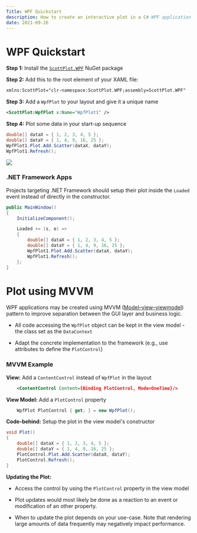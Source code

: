 ```yaml
---
Title: WPF Quickstart
description: How to create an interactive plot in a C# WPF application
date: 2021-09-26
---
```


# WPF Quickstart

**Step 1:** Install the [`ScottPlot.WPF`](https://www.nuget.org/packages/ScottPlot.WPF) NuGet package

**Step 2:** Add this to the root element of your XAML file:

```xml
xmlns:ScottPlot="clr-namespace:ScottPlot.WPF;assembly=ScottPlot.WPF"
```

**Step 3:** Add a `WpfPlot` to your layout and give it a unique name
```xml
<ScottPlot:WpfPlot x:Name="WpfPlot1" />
```

**Step 4:** Plot some data in your start-up sequence

```cs
double[] dataX = { 1, 2, 3, 4, 5 };
double[] dataY = { 1, 4, 9, 16, 25 };
WpfPlot1.Plot.Add.Scatter(dataX, dataY);
WpfPlot1.Refresh();
```

![](/images/quickstart/scottplot-quickstart-wpf.png)

### .NET Framework Apps

Projects targeting .NET Framework should setup their plot inside the `Loaded` event instead of directly in the constructor.

```cs
public MainWindow()
{
    InitializeComponent();

    Loaded += (s, e) =>
    {
        double[] dataX = { 1, 2, 3, 4, 5 };
        double[] dataY = { 1, 4, 9, 16, 25 };
        WpfPlot1.Plot.Add.Scatter(dataX, dataY);
        WpfPlot1.Refresh();
    };
}
```

# Plot using MVVM

WPF applications may be created using MVVM ([Model–view–viewmodel](https://en.wikipedia.org/wiki/Model%E2%80%93view%E2%80%93viewmodel)) pattern to improve separation between the GUI layer and business logic.

* All code accessing the `WpfPlot` object can be kept in the view model - the class set as the `DataContext`

* Adapt the concrete implementation to the framework (e.g., use attributes to define the `PlotControl`)

### MVVM Example

**View:** Add a `ContentControl` instead of `WpfPlot` in the layout
```xml
    <ContentControl Content={Binding PlotControl, Mode=OneTime}/>
```

**View Model:** Add a `PlotControl` property
```cs
    WpfPlot PlotControl { get; } = new WpfPlot();
```

**Code-behind:** Setup the plot in the view model's constructor

```cs
void Plot()
{
    double[] dataX = { 1, 2, 3, 4, 5 };
    double[] dataY = { 1, 4, 9, 16, 25 };
    PlotControl.Plot.Add.Scatter(dataX, dataY);
    PlotControl.Refresh();
}
```

**Updating the Plot:**

* Access the control by using the `PlotControl` property in the view model

* Plot updates would most likely be done as a reaction to an event or modification of an other property. 

* When to update the plot depends on your use-case. Note that rendering large amounts of data frequently may negatively impact performance.